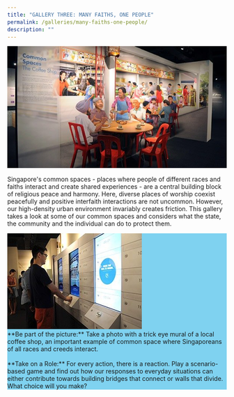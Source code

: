 ```yaml
---
title: "GALLERY THREE: MANY FAITHS, ONE PEOPLE"
permalink: /galleries/many-faiths-one-people/
description: ""
---
```

![GALLERY THREE: MANY FAITHS, ONE PEOPLE](/images/G3_1.jpg)

Singapore's common spaces - places where people of different races and faiths interact and create shared experiences - are a central building block of religious peace and harmony. Here, diverse places of worship coexist peacefully and positive interfaith interactions are not uncommon. However, our high-density urban environment invariably creates friction. This gallery takes a look at some of our common spaces and considers what the state, the community and the individual can do to protect them.

<div class="row" style="background: #7fd2f0;">
<div class="col is-4"><img src="/images/G3_highlights.jpg" /></div>
<div class="col is-8">**Be part of the picture:**  Take a photo with a trick eye mural of a local coffee shop, an important example of common space where Singaporeans of all races and creeds interact. <br /><br />**Take on a Role:** For every action, there is a reaction. Play a scenario-based game and find out how our responses to everyday situations can either contribute towards building bridges that connect or walls that divide. What choice will you make?</div>
	</div>